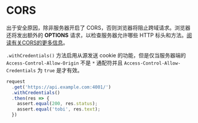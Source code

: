 # CORS

出于安全原因，除非服务器开启了 CORS，否则浏览器将阻止跨域请求。浏览器还将发出额外的 __OPTIONS__ 请求，以检查服务器允许哪些 HTTP 标头和方法。[阅读有关CORS的更多信息](https://developer.mozilla.org/en-US/docs/Web/HTTP/Access_control_CORS)。

`.withCredentials()` 方法启用从源发送 cookie 的功能，但是仅当服务器端的 `Access-Control-Allow-Origin` 不是 `*` 通配符并且 `Access-Control-Allow-Credentials` 为 `true` 是才有效。

```js
request
  .get('https://api.example.com:4001/')
  .withCredentials()
  .then(res => {
    assert.equal(200, res.status);
    assert.equal('tobi', res.text);
  })
```
